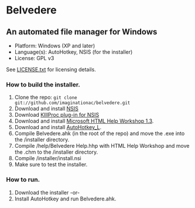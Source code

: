 Belvedere
=========

An automated file manager for Windows
-------------------------------------

* Platform: Windows (XP and later)
* Language(s): AutoHotkey, NSIS (for the installer)
* License: GPL v3 

See [LICENSE.txt](https://github.com/imaginationac/belvedere/blob/master/LICENSE.txt) for licensing details.

### How to build the installer.

1. Clone the repo: `git clone git://github.com/imaginationac/belvedere.git`
2. Download and install [NSIS](http://prdownloads.sourceforge.net/nsis/nsis-2.46-setup.exe?download)
3. Download [KIllProc plug-in for NSIS](http://code.google.com/p/mulder/downloads/detail?name=NSIS-KillProc-Plugin.2011-04-09.zip&can=4&q=) 
4. Download and install [Microsoft HTML Help Workshop 1.3](http://www.microsoft.com/download/en/details.aspx?displaylang=en&id=21138).
5. Download and install [AutoHotkey_L](http://www.autohotkey.com/download/).
6. Compile Belvedere.ahk (in the root of the repo) and move the .exe into the /installer directory.
7. Compile /help/Belvedere Help.hhp with HTML Help Workshop and move the .chm to the /installer directory.
8. Compile /installer/install.nsi
9. Make sure to test the installer.

### How to run.

1. Download the installer -or-
2. Install AutoHotkey and run Belvedere.ahk.
